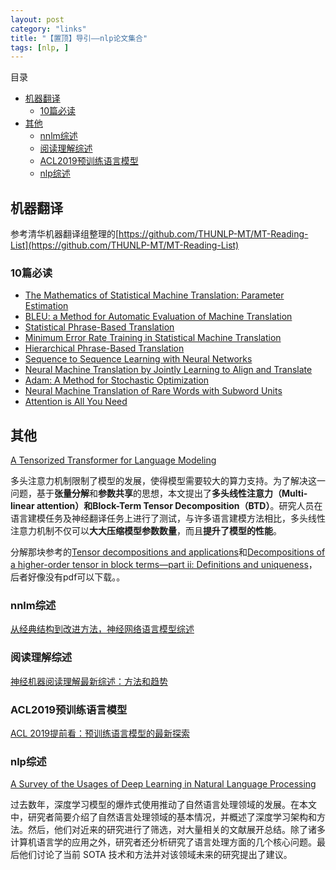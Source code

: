 ```yaml
---
layout: post
category: "links"
title: "【置顶】导引——nlp论文集合"
tags: [nlp, ]
---
```


目录

<!-- TOC -->

- [机器翻译](#机器翻译)
    - [10篇必读](#10篇必读)
- [其他](#其他)
    - [nnlm综述](#nnlm综述)
    - [阅读理解综述](#阅读理解综述)
    - [ACL2019预训练语言模型](#acl2019预训练语言模型)
    - [nlp综述](#nlp综述)

<!-- /TOC -->

## 机器翻译

参考清华机器翻译组整理的[https://github.com/THUNLP-MT/MT-Reading-List](https://github.com/THUNLP-MT/MT-Reading-List)

### 10篇必读

+ [The Mathematics of Statistical Machine Translation: Parameter Estimation](http://aclweb.org/anthology/J93-2003)
+ [BLEU: a Method for Automatic Evaluation of Machine Translation](http://aclweb.org/anthology/P02-1040)
+ [Statistical Phrase-Based Translation](http://aclweb.org/anthology/N03-1017)
+ [Minimum Error Rate Training in Statistical Machine Translation](http://aclweb.org/anthology/P03-1021)
+ [Hierarchical Phrase-Based Translation](http://aclweb.org/anthology/J07-2003)
+ [Sequence to Sequence Learning with Neural Networks](https://papers.nips.cc/paper/5346-sequence-to-sequence-learning-with-neural-networks.pdf)
+ [Neural Machine Translation by Jointly Learning to Align and Translate](https://arxiv.org/pdf/1409.0473.pdf)
+ [Adam: A Method for Stochastic Optimization](https://arxiv.org/pdf/1412.6980)
+ [Neural Machine Translation of Rare Words with Subword Units](https://arxiv.org/pdf/1508.07909.pdf)
+ [Attention is All You Need](https://papers.nips.cc/paper/7181-attention-is-all-you-need.pdf)


## 其他

[A Tensorized Transformer for Language Modeling](https://arxiv.org/pdf/1906.09777.pdf)

多头注意力机制限制了模型的发展，使得模型需要较大的算力支持。为了解决这一问题，基于**张量分解**和**参数共享**的思想，本文提出了**多头线性注意力（Multi-linear attention）**和**Block-Term Tensor Decomposition（BTD）**。研究人员在语言建模任务及神经翻译任务上进行了测试，与许多语言建模方法相比，多头线性注意力机制不仅可以**大大压缩模型参数数量**，而且**提升了模型的性能**。

分解那块参考的[Tensor decompositions and applications](http://www.kolda.net/publication/TensorReview.pdf)和[Decompositions of a higher-order tensor in block terms—part ii: Definitions and uniqueness](https://www.researchgate.net/publication/220656664_Decompositions_of_a_Higher-Order_Tensor_in_Block_Terms-Part_II_Definitions_and_Uniqueness?_iepl%5BgeneralViewId%5D=GidOAKvMwvySBJxXGLf7dnk20JGueu7IopW8&_iepl%5Bcontexts%5D%5B0%5D=searchReact&_iepl%5BviewId%5D=7E2q1w0hmoIJSdCgfRKWh6JguNUiAGrpN0Lk&_iepl%5BsearchType%5D=publication&_iepl%5Bdata%5D%5BcountLessEqual20%5D=1&_iepl%5Bdata%5D%5BinteractedWithPosition1%5D=1&_iepl%5Bdata%5D%5BwithoutEnrichment%5D=1&_iepl%5Bposition%5D=1&_iepl%5BrgKey%5D=PB%3A220656664&_iepl%5BtargetEntityId%5D=PB%3A220656664&_iepl%5BinteractionType%5D=publicationTitle)，后者好像没有pdf可以下载。。

### nnlm综述

[从经典结构到改进方法，神经网络语言模型综述](https://mp.weixin.qq.com/s?__biz=MzA3MzI4MjgzMw==&mid=2650766368&idx=4&sn=d7876bb4adb0ded6ad3736b878f8e541&chksm=871ab85eb06d31481e25aea171f87d355ac25465dc173abe49a1e075463cb19b777d1776b4dd&scene=0&xtrack=1&pass_ticket=I7vMVoY36Vu5%2FFz%2FMUDKXgy%2FHocjPiCFYYtVANqq1m0CCQBpIAQhSU5BGMcu7Il0#rd)

### 阅读理解综述

[神经机器阅读理解最新综述：方法和趋势](https://mp.weixin.qq.com/s?__biz=MzIwMTc4ODE0Mw==&mid=2247498503&idx=1&sn=ca27b9f04effcdfd8add3cd22aede262&chksm=96ea2487a19dad91aa546eb1d49d851d3e43b56f360ad75bd7bb2d18a2977c16b1908ce1b43f&scene=0&xtrack=1&pass_ticket=I7vMVoY36Vu5%2FFz%2FMUDKXgy%2FHocjPiCFYYtVANqq1m0CCQBpIAQhSU5BGMcu7Il0#rd)

### ACL2019预训练语言模型

[ACL 2019提前看：预训练语言模型的最新探索](https://mp.weixin.qq.com/s?__biz=MzA3MzI4MjgzMw==&mid=2650766791&idx=4&sn=c2e2088877e0ec88fe67e68ed7db5f65&chksm=871ab9b9b06d30afaeb21aefff562d6d3eab86f82b0b0a86315e6c75f54171e2d6ddaf2d0199&scene=0&xtrack=1&pass_ticket=I7vMVoY36Vu5%2FFz%2FMUDKXgy%2FHocjPiCFYYtVANqq1m0CCQBpIAQhSU5BGMcu7Il0#rd)

### nlp综述

[A Survey of the Usages of Deep Learning in Natural Language Processing](https://arxiv.org/pdf/1807.10854v2)

过去数年，深度学习模型的爆炸式使用推动了自然语言处理领域的发展。在本文中，研究者简要介绍了自然语言处理领域的基本情况，并概述了深度学习架构和方法。然后，他们对近来的研究进行了筛选，对大量相关的文献展开总结。除了诸多计算机语言学的应用之外，研究者还分析研究了语言处理方面的几个核心问题。最后他们讨论了当前 SOTA 技术和方法并对该领域未来的研究提出了建议。
